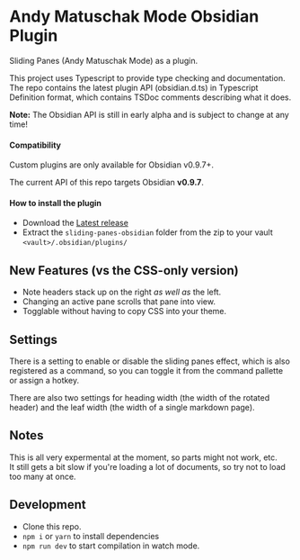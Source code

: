 # Andy Matuschak Mode Obsidian Plugin
Sliding Panes (Andy Matuschak Mode) as a plugin.

This project uses Typescript to provide type checking and documentation.
The repo contains the latest plugin API (obsidian.d.ts) in Typescript Definition format, which contains TSDoc comments describing what it does.

**Note:** The Obsidian API is still in early alpha and is subject to change at any time!

#### Compatibility

Custom plugins are only available for Obsidian v0.9.7+.

The current API of this repo targets Obsidian **v0.9.7**. 

#### How to install the plugin

- Download the [Latest release](https://github.com/deathau/sliding-panes-obsidian/releases/latest)
- Extract the `sliding-panes-obsidian` folder from the zip to your vault `<vault>/.obsidian/plugins/`

## New Features (vs the CSS-only version)
- Note headers stack up on the right _as well as_ the left.
- Changing an active pane scrolls that pane into view.
- Togglable without having to copy CSS into your theme.

## Settings
There is a setting to enable or disable the sliding panes effect, which is also
registered as a command, so you can toggle it from the command pallette or
assign a hotkey.

There are also two settings for heading width (the width of the rotated header) and the leaf width (the width of a single markdown page).

## Notes
This is all very expermental at the moment, so parts might not work, etc.  
It still gets a bit slow if you're loading a lot of documents, so try not to load too many at once.

## Development

- Clone this repo.
- `npm i` or `yarn` to install dependencies
- `npm run dev` to start compilation in watch mode.
